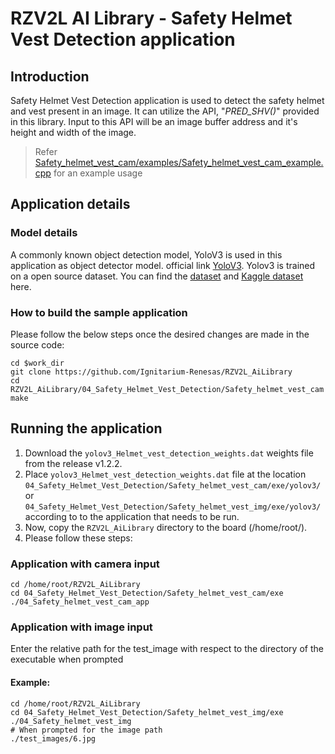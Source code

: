 # RZV2L AI Library - Safety Helmet Vest Detection application

## Introduction

Safety Helmet Vest Detection application is used to detect the safety helmet and vest present in an image.
It can utilize the API, "*PRED_SHV()*" provided in this library. Input to this API will be an image buffer address and it's height and width of the image. 
> Refer [Safety_helmet_vest_cam/examples/Safety_helmet_vest_cam_example.cpp](04_Safety_helmet_vest_cam/examples/Safety_helmet_vest_cam_example.cpp) for an example usage

## Application details

### Model details
A commonly known object detection model, YoloV3 is used in this application as object detector model. official link [YoloV3](https://pjreddie.com/darknet/yolo/).
Yolov3 is trained on a open source dataset.
You can find the [dataset](https://github.com/MinhNKB/helmet-safety-vest-detection) and [Kaggle dataset](https://www.kaggle.com/datasets/andrewmvd/hard-hat-detection) here.

### How to build the sample application

Please follow the below steps once the desired changes are made in the source code:

```
cd $work_dir
git clone https://github.com/Ignitarium-Renesas/RZV2L_AiLibrary 
cd RZV2L_AiLibrary/04_Safety_Helmet_Vest_Detection/Safety_helmet_vest_cam 
make
```

## Running the application
1. Download the `yolov3_Helmet_vest_detection_weights.dat` weights file from the release v1.2.2. 
2. Place `yolov3_Helmet_vest_detection_weights.dat` file at the location `04_Safety_Helmet_Vest_Detection/Safety_helmet_vest_cam/exe/yolov3/` or `04_Safety_Helmet_Vest_Detection/Safety_helmet_vest_img/exe/yolov3/` according to to the application that needs to be run.
3. Now, copy the `RZV2L_AiLibrary` directory to the board (/home/root/).
4. Please follow these steps:

### Application with camera input

```
cd /home/root/RZV2L_AiLibrary 
cd 04_Safety_Helmet_Vest_Detection/Safety_helmet_vest_cam/exe
./04_Safety_helmet_vest_cam_app
```
### Application with image input

Enter the relative path for the test_image with respect to the directory of the executable when prompted

#### Example:
```
cd /home/root/RZV2L_AiLibrary 
cd 04_Safety_Helmet_Vest_Detection/Safety_helmet_vest_img/exe
./04_Safety_helmet_vest_img
# When prompted for the image path
./test_images/6.jpg
```
